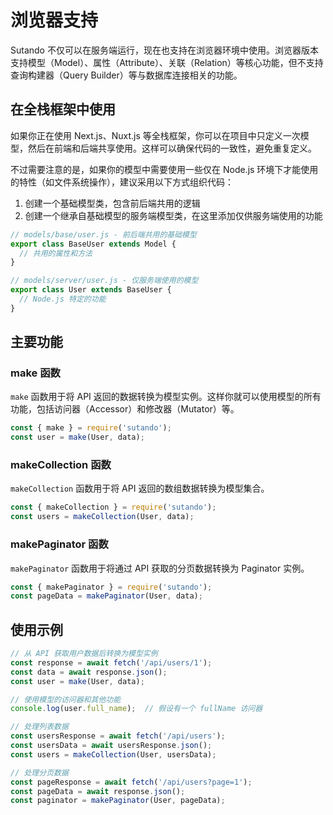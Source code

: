 # 浏览器支持

Sutando 不仅可以在服务端运行，现在也支持在浏览器环境中使用。浏览器版本支持模型（Model）、属性（Attribute）、关联（Relation）等核心功能，但不支持查询构建器（Query Builder）等与数据库连接相关的功能。

## 在全栈框架中使用

如果你正在使用 Next.js、Nuxt.js 等全栈框架，你可以在项目中只定义一次模型，然后在前端和后端共享使用。这样可以确保代码的一致性，避免重复定义。

不过需要注意的是，如果你的模型中需要使用一些仅在 Node.js 环境下才能使用的特性（如文件系统操作），建议采用以下方式组织代码：

1. 创建一个基础模型类，包含前后端共用的逻辑
2. 创建一个继承自基础模型的服务端模型类，在这里添加仅供服务端使用的功能

```javascript
// models/base/user.js - 前后端共用的基础模型
export class BaseUser extends Model {
  // 共用的属性和方法
}

// models/server/user.js - 仅服务端使用的模型
export class User extends BaseUser {
  // Node.js 特定的功能
}
```

## 主要功能

### make 函数

`make` 函数用于将 API 返回的数据转换为模型实例。这样你就可以使用模型的所有功能，包括访问器（Accessor）和修改器（Mutator）等。

```javascript
const { make } = require('sutando');
const user = make(User, data);
```

### makeCollection 函数

`makeCollection` 函数用于将 API 返回的数组数据转换为模型集合。

```javascript
const { makeCollection } = require('sutando');
const users = makeCollection(User, data);
```

### makePaginator 函数

`makePaginator` 函数用于将通过 API 获取的分页数据转换为 Paginator 实例。

```javascript
const { makePaginator } = require('sutando');
const pageData = makePaginator(User, data);
```

## 使用示例

```javascript
// 从 API 获取用户数据后转换为模型实例
const response = await fetch('/api/users/1');
const data = await response.json();
const user = make(User, data);

// 使用模型的访问器和其他功能
console.log(user.full_name);  // 假设有一个 fullName 访问器

// 处理列表数据
const usersResponse = await fetch('/api/users');
const usersData = await usersResponse.json();
const users = makeCollection(User, usersData);

// 处理分页数据
const pageResponse = await fetch('/api/users?page=1');
const pageData = await response.json();
const paginator = makePaginator(User, pageData);